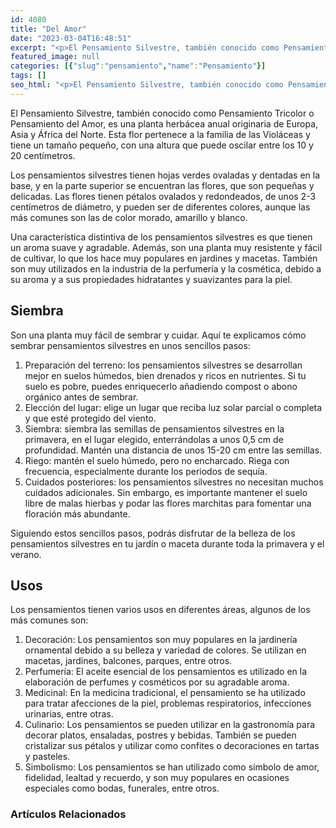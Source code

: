 ```yaml
---
id: 4080
title: "Del Amor"
date: "2023-03-04T16:48:51"
excerpt: "<p>El Pensamiento Silvestre, también conocido como Pensamiento Tricolor o Pensamiento del Amor, es una planta herbácea anual originaria de Europa, Asia y África del Norte. Esta flor pertenece a la familia de las Violáceas y tiene un tamaño pequeño, con una altura que puede oscilar entre los 10 y 20 centímetros. Los pensamientos silvestres tienen&hellip; <a class=\"more-link\" href=\"https://plantasyflores.online/pensamiento/del-amor/\">Seguir leyendo <span class=\"screen-reader-text\">Del Amor</span> <span class=\"meta-nav\" aria-hidden=\"true\">&rarr;</span></a></p>\n"
featured_image: null
categories: [{"slug":"pensamiento","name":"Pensamiento"}]
tags: []
seo_html: "<p>El Pensamiento Silvestre, también conocido como Pensamiento Tricolor o Pensamiento del Amor, es una planta herbácea anual originaria de Europa, Asia y África del Norte. Esta flor pertenece a la familia de las Violáceas y tiene un tamaño pequeño, con una altura que puede oscilar entre los 10 y 20 centímetros.</p> <p>Los pensamientos silvestres tienen hojas verdes ovaladas y dentadas en la base, y en la parte superior se encuentran las flores, que son pequeñas y delicadas. Las flores tienen pétalos ovalados y redondeados, de unos 2-3 centímetros de diámetro, y pueden ser de diferentes colores, aunque las más comunes son las de color morado, amarillo y blanco.</p> <p>Una característica distintiva de los pensamientos silvestres es que tienen un aroma suave y agradable. Además, son una planta muy resistente y fácil de cultivar, lo que los hace muy populares en jardines y macetas. También son muy utilizados en la industria de la perfumería y la cosmética, debido a su aroma y a sus propiedades hidratantes y suavizantes para la piel.</p> <h2>Siembra</h2> <p>Son una planta muy fácil de sembrar y cuidar. Aquí te explicamos cómo sembrar pensamientos silvestres en unos sencillos pasos:</p> <ol><li>Preparación del terreno: los pensamientos silvestres se desarrollan mejor en suelos húmedos, bien drenados y ricos en nutrientes. Si tu suelo es pobre, puedes enriquecerlo añadiendo compost o abono orgánico antes de sembrar.</li><li>Elección del lugar: elige un lugar que reciba luz solar parcial o completa y que esté protegido del viento.</li><li>Siembra: siembra las semillas de pensamientos silvestres en la primavera, en el lugar elegido, enterrándolas a unos 0,5 cm de profundidad. Mantén una distancia de unos 15-20 cm entre las semillas.</li><li>Riego: mantén el suelo húmedo, pero no encharcado. Riega con frecuencia, especialmente durante los periodos de sequía.</li><li>Cuidados posteriores: los pensamientos silvestres no necesitan muchos cuidados adicionales. Sin embargo, es importante mantener el suelo libre de malas hierbas y podar las flores marchitas para fomentar una floración más abundante.</li></ol> <p>Siguiendo estos sencillos pasos, podrás disfrutar de la belleza de los pensamientos silvestres en tu jardín o maceta durante toda la primavera y el verano.</p> <h2>Usos</h2> <p>Los pensamientos tienen varios usos en diferentes áreas, algunos de los más comunes son:</p> <ol><li>Decoración: Los pensamientos son muy populares en la jardinería ornamental debido a su belleza y variedad de colores. Se utilizan en macetas, jardines, balcones, parques, entre otros.</li><li>Perfumería: El aceite esencial de los pensamientos es utilizado en la elaboración de perfumes y cosméticos por su agradable aroma.</li><li>Medicinal: En la medicina tradicional, el pensamiento se ha utilizado para tratar afecciones de la piel, problemas respiratorios, infecciones urinarias, entre otras.</li><li>Culinario: Los pensamientos se pueden utilizar en la gastronomía para decorar platos, ensaladas, postres y bebidas. También se pueden cristalizar sus pétalos y utilizar como confites o decoraciones en tartas y pasteles.</li><li>Simbolismo: Los pensamientos se han utilizado como símbolo de amor, fidelidad, lealtad y recuerdo, y son muy populares en ocasiones especiales como bodas, funerales, entre otros.</li></ol> <h3> Artículos Relacionados </h3>"
---
```


<p>El Pensamiento Silvestre, también conocido como Pensamiento Tricolor o Pensamiento del Amor, es una planta herbácea anual originaria de Europa, Asia y África del Norte. Esta flor pertenece a la familia de las Violáceas y tiene un tamaño pequeño, con una altura que puede oscilar entre los 10 y 20 centímetros.</p> <p>Los pensamientos silvestres tienen hojas verdes ovaladas y dentadas en la base, y en la parte superior se encuentran las flores, que son pequeñas y delicadas. Las flores tienen pétalos ovalados y redondeados, de unos 2-3 centímetros de diámetro, y pueden ser de diferentes colores, aunque las más comunes son las de color morado, amarillo y blanco.</p> <p>Una característica distintiva de los pensamientos silvestres es que tienen un aroma suave y agradable. Además, son una planta muy resistente y fácil de cultivar, lo que los hace muy populares en jardines y macetas. También son muy utilizados en la industria de la perfumería y la cosmética, debido a su aroma y a sus propiedades hidratantes y suavizantes para la piel.</p> <h2>Siembra</h2> <p>Son una planta muy fácil de sembrar y cuidar. Aquí te explicamos cómo sembrar pensamientos silvestres en unos sencillos pasos:</p> <ol><li>Preparación del terreno: los pensamientos silvestres se desarrollan mejor en suelos húmedos, bien drenados y ricos en nutrientes. Si tu suelo es pobre, puedes enriquecerlo añadiendo compost o abono orgánico antes de sembrar.</li><li>Elección del lugar: elige un lugar que reciba luz solar parcial o completa y que esté protegido del viento.</li><li>Siembra: siembra las semillas de pensamientos silvestres en la primavera, en el lugar elegido, enterrándolas a unos 0,5 cm de profundidad. Mantén una distancia de unos 15-20 cm entre las semillas.</li><li>Riego: mantén el suelo húmedo, pero no encharcado. Riega con frecuencia, especialmente durante los periodos de sequía.</li><li>Cuidados posteriores: los pensamientos silvestres no necesitan muchos cuidados adicionales. Sin embargo, es importante mantener el suelo libre de malas hierbas y podar las flores marchitas para fomentar una floración más abundante.</li></ol> <p>Siguiendo estos sencillos pasos, podrás disfrutar de la belleza de los pensamientos silvestres en tu jardín o maceta durante toda la primavera y el verano.</p> <h2>Usos</h2> <p>Los pensamientos tienen varios usos en diferentes áreas, algunos de los más comunes son:</p> <ol><li>Decoración: Los pensamientos son muy populares en la jardinería ornamental debido a su belleza y variedad de colores. Se utilizan en macetas, jardines, balcones, parques, entre otros.</li><li>Perfumería: El aceite esencial de los pensamientos es utilizado en la elaboración de perfumes y cosméticos por su agradable aroma.</li><li>Medicinal: En la medicina tradicional, el pensamiento se ha utilizado para tratar afecciones de la piel, problemas respiratorios, infecciones urinarias, entre otras.</li><li>Culinario: Los pensamientos se pueden utilizar en la gastronomía para decorar platos, ensaladas, postres y bebidas. También se pueden cristalizar sus pétalos y utilizar como confites o decoraciones en tartas y pasteles.</li><li>Simbolismo: Los pensamientos se han utilizado como símbolo de amor, fidelidad, lealtad y recuerdo, y son muy populares en ocasiones especiales como bodas, funerales, entre otros.</li></ol> <h3> Artículos Relacionados </h3>
